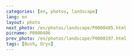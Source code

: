 ```yaml
---
categories: [en, photos, landscape]
lang: en
layout: photo
next_photo: /en/photos/landscape/P0000405.html
picname: P0000406
prev_photo: /en/photos/landscape/P0000197.html
tags: [Bush, Oryx]
---
```

